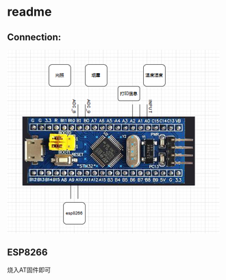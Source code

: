 # readme



## Connection:

![image-20250306133152685](readme.assets/image-20250306133152685-17412391664281.png)

## ESP8266

烧入AT固件即可
